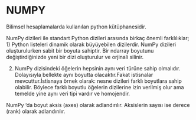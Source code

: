 # NUMPY
Bilimsel hesaplamalarda kullanılan python kütüphanesidir.

NumPy dizileri ile standart Python dizileri arasında birkaç önemli farklılıklar; 1) Python listeleri dinamik olarak büyüyebilen dizilerdir. NumPy dizileri oluşturulurken sabit bir boyuta sahiptir. Bir ndarray boyutunu değiştirdiğinizde yeni bir dizi oluşturulur ve orjinali silinir.

2) NumPy dizisindeki öğelerin hepsinin aynı veri türüne sahip olmalıdır. Dolayısıyla bellekte aynı boyutta olacaktır.Fakat istisnalar mevcuttur.İstisnaya örnek olarak: nesne dizileri farklı boyutlara sahip olabilir. Böylece farklı boyutlu öğelerin dizilerine izin verilmiş olur ama temelde yine aynı veri tipi vardır ve homojendir.

NumPy ‘da boyut aksis (axes) olarak adlandırılır. Aksislerin sayısı ise derece (rank) olarak adlandırılır.
